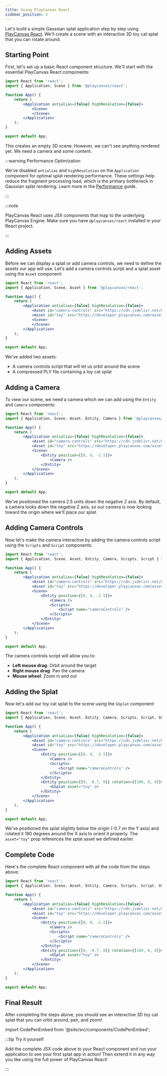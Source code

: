 ```yaml
---
title: Using PlayCanvas React
sidebar_position: 3
---
```


Let's build a simple Gaussian splat application step by step using [PlayCanvas React](/user-manual/playcanvas-react). We'll create a scene with an interactive 3D toy cat splat that you can rotate around.

## Starting Point

First, let's set up a basic React component structure. We'll start with the essential PlayCanvas React components:

```jsx
import React from 'react';
import { Application, Scene } from '@playcanvas/react';

function App() {
    return (
        <Application antialias={false} highResolution={false}>
            <Scene>
            </Scene>
        </Application>
    );
}

export default App;
```

This creates an empty 3D scene. However, we can't see anything rendered yet. We need a camera and some content.

:::warning Performance Optimization

We've disabled `antialias` and `highResolution` on the `Application` component for optimal splat rendering performance. These settings help reduce the fragment processing load, which is the primary bottleneck in Gaussian splat rendering. Learn more in the [Performance](../engine-features/performance.md) guide.

:::

:::note

PlayCanvas React uses JSX components that map to the underlying PlayCanvas Engine. Make sure you have `@playcanvas/react` installed in your React project.

:::

## Adding Assets

Before we can display a splat or add camera controls, we need to define the assets our app will use. Let's add a camera controls script and a splat asset using the `Asset` component:

```jsx {7-8}
import React from 'react';
import { Application, Scene, Asset } from '@playcanvas/react';

function App() {
    return (
        <Application antialias={false} highResolution={false}>
            <Asset id="camera-controls" src="https://cdn.jsdelivr.net/npm/playcanvas/scripts/esm/camera-controls.mjs" preload />
            <Asset id="toy" src="https://developer.playcanvas.com/assets/toy-cat.compressed.ply" />
            <Scene>
            </Scene>
        </Application>
    );
}

export default App;
```

We've added two assets:
- A camera controls script that will let us orbit around the scene
- A compressed PLY file containing a toy cat splat

## Adding a Camera

To view our scene, we need a camera which we can add using the `Entity` and `Camera` components:

```jsx {10-12}
import React from 'react';
import { Application, Scene, Asset, Entity, Camera } from '@playcanvas/react';

function App() {
    return (
        <Application antialias={false} highResolution={false}>
            <Asset id="camera-controls" src="https://cdn.jsdelivr.net/npm/playcanvas/scripts/esm/camera-controls.mjs" preload />
            <Asset id="toy" src="https://developer.playcanvas.com/assets/toy-cat.compressed.ply" />
            <Scene>
                <Entity position={[0, 0, -2.5]}>
                    <Camera />
                </Entity>
            </Scene>
        </Application>
    );
}

export default App;
```

We've positioned the camera 2.5 units down the negative Z axis. By default, a camera looks down the negative Z axis, so our camera is now looking toward the origin where we'll place our splat.

## Adding Camera Controls

Now let's make the camera interactive by adding the camera controls script using the `Scripts` and `Script` components:

```jsx {12-14}
import React from 'react';
import { Application, Scene, Asset, Entity, Camera, Scripts, Script } from '@playcanvas/react';

function App() {
    return (
        <Application antialias={false} highResolution={false}>
            <Asset id="camera-controls" src="https://cdn.jsdelivr.net/npm/playcanvas/scripts/esm/camera-controls.mjs" preload />
            <Asset id="toy" src="https://developer.playcanvas.com/assets/toy-cat.compressed.ply" />
            <Scene>
                <Entity position={[0, 0, -2.5]}>
                    <Camera />
                    <Scripts>
                        <Script name="cameraControls" />
                    </Scripts>
                </Entity>
            </Scene>
        </Application>
    );
}

export default App;
```

The camera controls script will allow you to:
- **Left mouse drag**: Orbit around the target
- **Right mouse drag**: Pan the camera
- **Mouse wheel**: Zoom in and out

## Adding the Splat

Now let's add our toy cat splat to the scene using the `GSplat` component:

```jsx {16-18}
import React from 'react';
import { Application, Scene, Asset, Entity, Camera, Scripts, Script, GSplat } from '@playcanvas/react';

function App() {
    return (
        <Application antialias={false} highResolution={false}>
            <Asset id="camera-controls" src="https://cdn.jsdelivr.net/npm/playcanvas/scripts/esm/camera-controls.mjs" preload />
            <Asset id="toy" src="https://developer.playcanvas.com/assets/toy-cat.compressed.ply" />
            <Scene>
                <Entity position={[0, 0, -2.5]}>
                    <Camera />
                    <Scripts>
                        <Script name="cameraControls" />
                    </Scripts>
                </Entity>
                <Entity position={[0, -0.7, 0]} rotation={[180, 0, 0]}>
                    <GSplat asset="toy" />
                </Entity>
            </Scene>
        </Application>
    );
}

export default App;
```

We've positioned the splat slightly below the origin (-0.7 on the Y axis) and rotated it 180 degrees around the X axis to orient it properly. The `asset="toy"` prop references the splat asset we defined earlier.

## Complete Code

Here's the complete React component with all the code from the steps above:

```jsx
import React from 'react';
import { Application, Scene, Asset, Entity, Camera, Scripts, Script, GSplat } from '@playcanvas/react';

function App() {
    return (
        <Application antialias={false} highResolution={false}>
            <Asset id="camera-controls" src="https://cdn.jsdelivr.net/npm/playcanvas/scripts/esm/camera-controls.mjs" preload />
            <Asset id="toy" src="https://developer.playcanvas.com/assets/toy-cat.compressed.ply" />
            <Scene>
                <Entity position={[0, 0, -2.5]}>
                    <Camera />
                    <Scripts>
                        <Script name="cameraControls" />
                    </Scripts>
                </Entity>
                <Entity position={[0, -0.7, 0]} rotation={[180, 0, 0]}>
                    <GSplat asset="toy" />
                </Entity>
            </Scene>
        </Application>
    );
}

export default App;
```

## Final Result

After completing the steps above, you should see an interactive 3D toy cat splat that you can orbit around, pan, and zoom!

import CodePenEmbed from '@site/src/components/CodePenEmbed';

<CodePenEmbed id="MYgGZax" title="<pc-splat> example" />

:::tip Try it yourself

Add the complete JSX code above to your React component and run your application to see your first splat app in action! Then extend it in any way you like using the full power of PlayCanvas React!

:::
